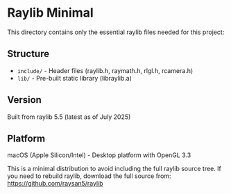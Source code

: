 # Raylib Minimal

This directory contains only the essential raylib files needed for this project:

## Structure

-   `include/` - Header files (raylib.h, raymath.h, rlgl.h, rcamera.h)
-   `lib/` - Pre-built static library (libraylib.a)

## Version

Built from raylib 5.5 (latest as of July 2025)

## Platform

macOS (Apple Silicon/Intel) - Desktop platform with OpenGL 3.3

This is a minimal distribution to avoid including the full raylib source tree.
If you need to rebuild raylib, download the full source from: https://github.com/raysan5/raylib
